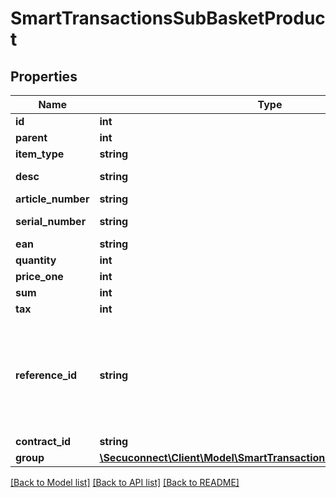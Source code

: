 # SmartTransactionsSubBasketProduct

## Properties
Name | Type | Description | Notes
------------ | ------------- | ------------- | -------------
**id** | **int** | Product id | [optional] 
**parent** | **int** | Parent | [optional] 
**item_type** | **string** | Category of item | [optional] 
**desc** | **string** | Description of the sub-basket product | [optional] 
**article_number** | **string** | Article number | [optional] 
**serial_number** | **string** | The serialnumber of the scanned posa card | [optional] 
**ean** | **string** | international article number | [optional] 
**quantity** | **int** | Quantity | [optional] 
**price_one** | **int** | Price one | [optional] 
**sum** | **int** |  | [optional] 
**tax** | **int** | Tax | [optional] 
**reference_id** | **string** | The reference_id must be unique, it&#39;s Referring to the reference_id of SmartTransactionsBasketProduct [example: SmartTransactionsBasketProduct-&gt;reference_id is 1000 then all SmartTransactionsSubBasketProduct must have unique reference_id like 1000.1, 1000.2 etc.] | [optional] 
**contract_id** | **string** | contract id | [optional] 
**group** | [**\Secuconnect\Client\Model\SmartTransactionsBasketProductGroup[]**](SmartTransactionsBasketProductGroup.md) | Group | [optional] 

[[Back to Model list]](../README.md#documentation-for-models) [[Back to API list]](../README.md#documentation-for-api-endpoints) [[Back to README]](../README.md)


